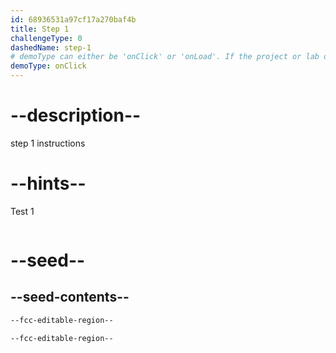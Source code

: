 ```yaml
---
id: 68936531a97cf17a270baf4b
title: Step 1
challengeType: 0
dashedName: step-1
# demoType can either be 'onClick' or 'onLoad'. If the project or lab doesn't have a preview, delete the property
demoType: onClick
---
```


# --description--

step 1 instructions

# --hints--

Test 1

```js

```

# --seed--

## --seed-contents--

```html
--fcc-editable-region--

--fcc-editable-region--
```
